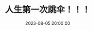 ---
title: 人生第一次跳伞！！！
date: 2023-08-05 20:00:00
city: 浙江安吉
coords: [119.593767, 30.794753]
desc: 其实感觉没有那么刺激哈哈
preview: /img/zhejiang/aj_preview.jpg
tags: [blog, travel]
---